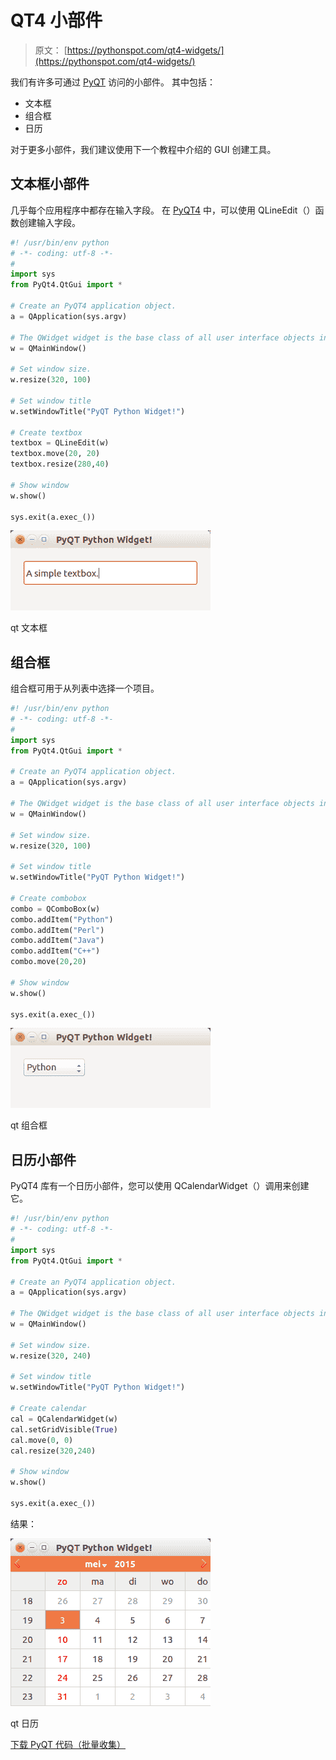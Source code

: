 # QT4 小部件

> 原文： [https://pythonspot.com/qt4-widgets/](https://pythonspot.com/qt4-widgets/)

我们有许多可通过 [PyQT](https://pythonspot.com/pyqt4/) 访问的小部件。 其中包括：

*   文本框
*   组合框
*   日历

对于更多小部件，我们建议使用下一个教程中介绍的 GUI 创建工具。

## 文本框小部件

几乎每个应用程序中都存在输入字段。 在 [PyQT4](https://pythonspot.com/pyqt4/) 中，可以使用 QLineEdit（）函数创建输入字段。

```py
#! /usr/bin/env python
# -*- coding: utf-8 -*-
#
import sys
from PyQt4.QtGui import *

# Create an PyQT4 application object.
a = QApplication(sys.argv)

# The QWidget widget is the base class of all user interface objects in PyQt4.
w = QMainWindow()

# Set window size.
w.resize(320, 100)

# Set window title
w.setWindowTitle("PyQT Python Widget!")

# Create textbox
textbox = QLineEdit(w)
textbox.move(20, 20)
textbox.resize(280,40)

# Show window
w.show()

sys.exit(a.exec_())

```

![qt textbox](img/8e1ee291a6d4a348a3629298a80fefbd.jpg)

qt 文本框

## 组合框

组合框可用于从列表中选择一个项目。

```py
#! /usr/bin/env python
# -*- coding: utf-8 -*-
#
import sys
from PyQt4.QtGui import *

# Create an PyQT4 application object.
a = QApplication(sys.argv)

# The QWidget widget is the base class of all user interface objects in PyQt4.
w = QMainWindow()

# Set window size.
w.resize(320, 100)

# Set window title
w.setWindowTitle("PyQT Python Widget!")

# Create combobox
combo = QComboBox(w)
combo.addItem("Python")
combo.addItem("Perl")
combo.addItem("Java")
combo.addItem("C++")
combo.move(20,20)

# Show window
w.show()

sys.exit(a.exec_())

```

![qt combobox](img/cb9724ae989ef2c079731874772a1798.jpg)

qt 组合框

## 日历小部件

PyQT4 库有一个日历小部件，您可以使用 QCalendarWidget（）调用来创建它。

```py
#! /usr/bin/env python
# -*- coding: utf-8 -*-
#
import sys
from PyQt4.QtGui import *

# Create an PyQT4 application object.
a = QApplication(sys.argv)

# The QWidget widget is the base class of all user interface objects in PyQt4.
w = QMainWindow()

# Set window size.
w.resize(320, 240)

# Set window title
w.setWindowTitle("PyQT Python Widget!")

# Create calendar
cal = QCalendarWidget(w)
cal.setGridVisible(True)
cal.move(0, 0)
cal.resize(320,240)

# Show window
w.show()

sys.exit(a.exec_())

```

结果：

![calendar qt](img/ab786df4859e36d6feeabac1f97dc5f2.jpg)

qt 日历

[下载 PyQT 代码（批量收集）](https://pythonspot.com/python-qt-examples/)